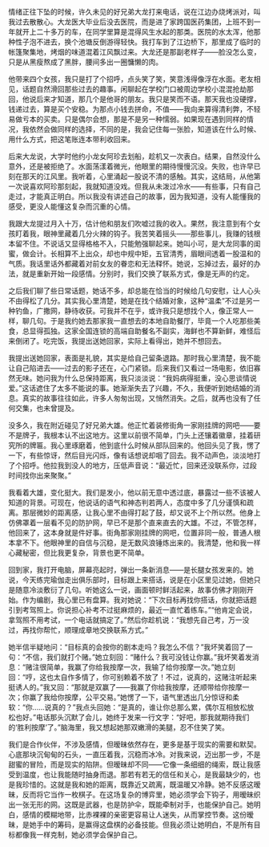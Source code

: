 情绪正往下坠的时候，许久未见的好兄弟大龙打来电话，说在江边办烧烤派对，叫我过去散散心。大龙医大毕业后没去医院，而是进了家跨国医药集团，上班不到一年就开上二十多万的车，在同学里算是混得风生水起的那类。医院的水太浑，他那种性子泡不进去，换个池塘反倒游得轻快。我打车到了江边桥下，那里成了临时的帐篷聚集地，烤烟的味道混着江风飘过来。大龙还是那副老样子——脸没怎么变，只是从黑瘦熬成了黑胖，腰间多出一圈慵懒的肉。

他带来四个女孩，我只是打了个招呼，点头笑了笑，笑意浅得像浮在水面。老友相见，话题自然滑回那些过去的趣事。闲聊起在学校门口被周边学校小混混抢劫那回，他说后来才知道，那几个是他哥的朋友。我只是笑而不语。那天我也没硬撑，钱递过去，算是买个安稳。为那点小钱去拼命，不值——我向来算得清利弊，不轻易做亏本的买卖。只是偶尔会想，那是不是另一种懦弱。如果现在遇到同样的情况，我依然会做同样的选择，不同的是，我会记住每一张脸，知道该在什么时候、用什么方式，把这笔账连本带利收回来。

后来大龙说，大学时他约小龙女阿珍去划船，趁机又一次表白。结果，自然没什么意外，还是被拒绝了。水面荡漾着微光，他眼里的期待慢慢沉没。失败，也许早已刻在那天的江风里。我听着，心里涌起一股说不清的感触。其实，这结局，从他第一次说喜欢阿珍那刻起，我就知道没戏。但我从未泼过冷水——有些事，只有自己走过，才能真正明白。所以我没有讲述自己的故事，因为我知道，没有人能懂我的感受，更没人能懂这复杂而沉重的心情。

我跟大龙提过月入十万，估计他和朋友们吹嘘过我的收入。果然，我注意到有个女孩盯着我，眼神里藏着几分火辣的钩子。我苦笑着摇头——那些事儿，我赚的钱根本留不住。不说话又显得格格不入，只能勉强聊起来。她叫小可，是大龙同事的闺蜜，做会计。长相算不上出众，却也中规中矩，五官清秀，眉眼间透着一股温和的气质。我话里话外都藏着对前女友的眷恋和无法释怀。她说，忘掉过去，最好的办法，就是重新开始一段感情。分别时，我们交换了联系方式，像是无声的约定。  

之后我们聊了些日常话题，她话不多，却总能在恰当的时候给几句安慰，让人心头不由得松了几分。其实我心里清楚，她是在找个结婚对象，这种“温柔”不过是另一种钓鱼，广撒网，静待收获。可我并不在乎，或许我只是想找个人，像正常人一样，聊几句。于是我约她去那家我一直想去的本地自助餐厅，毕竟一个人吃那些美食，总显得孤独。这家全国连锁的高端自助餐名不副实，海鲜也不算新鲜，难怪后来倒闭了。吃完饭，我提出送她回家，实际上看得出，她并不想回去。

我提出送她回家，表面是礼貌，其实是给自己留条退路。那时我心里清楚，我不能让自己陷进去——过去的影子还在，心门紧锁。后来我们又看过一场电影，依旧寡然无味。她问我为什么总保持距离，我只淡淡说：“我妈病得挺重，没心思谈情说爱。”这话遮住了太多不能说的事。她渐渐失去了兴趣，不久，我便听到她结婚的消息。真实的故事往往如此，许多人匆匆出现，又悄然消失。之后，就再也没有了任何交集，也未曾提及。

没多久，我在附近碰见了好兄弟大雄。他正忙着装修街角一家刚挂牌的网吧——要不是牌子，我根本认不出这地方。这里以前很不简单，门头上还镶着徽章，挂着研究所的牌匾。我心里琢磨着，他到底什么时候从部队回来的。他回头见了我，愣了一下，有些惊讶，然后目光闪烁，像有话想说却咽了回去。我不动声色，淡淡地打了个招呼。他拉我到没人的地方，压低声音说：“最近忙，回来还没联系你，过段时间找你出来聚聚。”

我看着大雄，变化挺大。我们是发小，他以前无意中透过底，暴露过一些不该被人知道的背景。可现在，他说话的语气和神态判若两人，态度中多了几分谨慎和疏离。那层微妙的距离感，让我心里不由得打起了鼓，却又说不上个所以然。他身上仿佛罩着一层看不见的防护网，早已不是那个直来直去的大雄。不过，不管怎样，他回来了，这本身就是件好事。街角那家刚挂牌的网吧，位置非同一般，普通人根本拿不下。他眼神里的自信与沉稳，是无数风浪锤炼出来的。我清楚，他和我一样心藏秘密，但比我更复杂，背景也更不简单。

回到家，我打开电脑，屏幕亮起时，弹出一条新消息——是长腿女孩发来的。她说，今天练完瑜伽走出俱乐部时，目标跟上来搭话，说是在小区里见过她，但她只是随意冷淡敷衍了几句。听她这么一说，画面顿时鲜活起来，故事仿佛才刚刚开始。作为编剧，我心里已有盘算。我对她说：“下次目标再找你搭话，你就把话题引到考驾照上。你说担心补考不过挺麻烦的，最近一直忙着练车。”“他肯定会说，拿驾照不用考试，一个电话就搞定了。”然后你趁机说：“我想先自己考，万一没过，再找你帮忙，顺理成章地交换联系方式。”

她半信半疑地问：“目标真的会按你的剧本走吗？我怎么不信？”我坏笑着回了一句：“不信，我们就打个赌。”她立刻回：“赌什么？我可没钱让你赢。”我坏笑着发消息：“赌注很简单，我赢了你给我按摩一次，我输了给你按摩一次。”她立刻回：“哼，这也太自作多情了，你可别赖着不放了！不过，说真的，这赌注听起来挺诱人的。”我又回：“那就是双赢了——我赢了你给我按摩，还顺带给你按摩一次；你赢了我给你按摩，公平交易。”她愣了一下，语气里透出几分惊讶和柔软：“你……说真的？”我点头回她：“是真的，谁让你总那么累，偶尔互相放松放松也好。”电话那头沉默了会儿，她终于发来一行文字：“好吧，那我就期待我们的‘胜利按摩’了。”脑海里，我又想起她那双嫩滑的美腿，忍不住笑了笑。

我们是合作伙伴，不涉及感情，但暧昧依然存在，更多是基于现实的需要和默契。心底那块沉甸甸的石头，一直压着我，沉稳而冰冷。对我来说，迈出那一步，不是甜蜜的冒险，而是现实的陷阱。但暧昧却不同——它像一条细细的绳索，既让我感受到温度，也让我能随时抽身而退。那若有若无的信任和关心，是我最缺少的，也是我珍惜的。这就是我和她的距离，既靠近又疏离，既温暖又冷静。她不反感这暧昧，反而将它当作一枚棋子。在这场复杂的博弈里，她必须学会下钩子，用暧昧织出一张无形的网。这既是武器，也是防护伞，既能牵制对手，也能保护自己。她明白，感情的模糊地带，比赤裸裸的亲密更容易让人迷失，从而掌控节奏。这份暧昧，是她手中的筹码，是赢得这盘棋的必备技能。但我必须让她明白，不是所有目标都像我一样克制，她必须学会保护自己。
